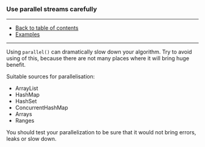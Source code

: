 ### Use parallel streams carefully

---

* [Back to table of contents](https://github.com/vlsidlyarevich/effective-java-follow-up)
* [Examples](Main.java)

---

Using ```parallel()``` can dramatically slow down your algorithm. Try to avoid using of this, 
because there are not many places where it will bring huge benefit.

Suitable sources for parallelisation:
- ArrayList
- HashMap
- HashSet
- ConcurrentHashMap
- Arrays
- Ranges

You should test your parallelization to be sure that it would not bring errors, leaks or slow down.